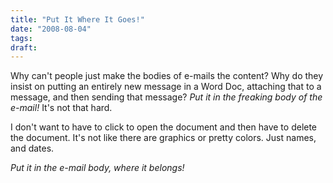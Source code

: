 ```yaml
---
title: "Put It Where It Goes!"
date: "2008-08-04"
tags:
draft: 
---
```


Why can't people just make the bodies of e-mails the content?  Why do they insist on putting an entirely new message in a Word Doc, attaching that to a message, and then sending that message?  *Put it in the freaking body of the e-mail!*  It's not that hard.  

I don't want to have to click to open the document and then have to delete the document.  It's not like there are graphics or pretty colors.  Just names, and dates.  

*Put it in the e-mail body, where it belongs!*